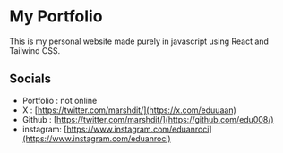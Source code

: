 # My Portfolio

This is my personal website made purely in javascript using React and Tailwind CSS.

## Socials  

- Portfolio : not online
- X : [https://twitter.com/marshdit/](https://x.com/eduuaan)
- Github : [https://twitter.com/marshdit/](https://github.com/edu008/)
- instagram: [https://www.instagram.com/eduanroci](https://www.instagram.com/eduanroci)
